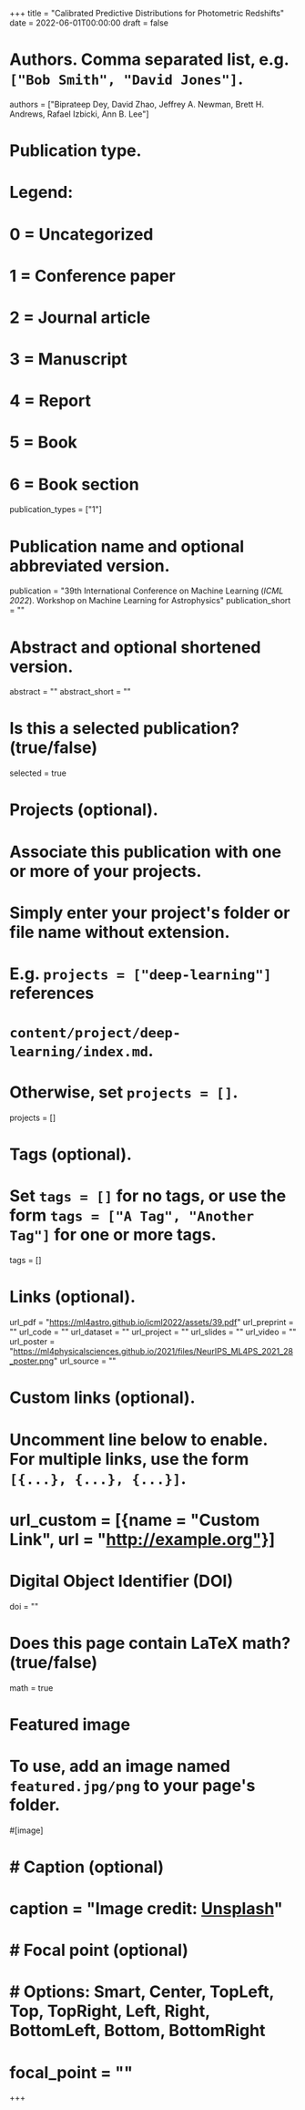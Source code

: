 +++
title = "Calibrated Predictive Distributions for Photometric Redshifts"
date = 2022-06-01T00:00:00
draft = false

# Authors. Comma separated list, e.g. `["Bob Smith", "David Jones"]`.
authors = ["Biprateep Dey, David Zhao, Jeffrey A. Newman, Brett H. Andrews, Rafael Izbicki, Ann B. Lee"]

# Publication type.
# Legend:
# 0 = Uncategorized
# 1 = Conference paper
# 2 = Journal article
# 3 = Manuscript
# 4 = Report
# 5 = Book
# 6 = Book section
publication_types = ["1"]

# Publication name and optional abbreviated version.
publication = "39th International Conference on Machine Learning (*ICML 2022*). Workshop on Machine Learning for Astrophysics"
publication_short = ""

# Abstract and optional shortened version.
abstract = ""
abstract_short = ""

# Is this a selected publication? (true/false)
selected = true

# Projects (optional).
#   Associate this publication with one or more of your projects.
#   Simply enter your project's folder or file name without extension.
#   E.g. `projects = ["deep-learning"]` references 
#   `content/project/deep-learning/index.md`.
#   Otherwise, set `projects = []`.
projects = []

# Tags (optional).
#   Set `tags = []` for no tags, or use the form `tags = ["A Tag", "Another Tag"]` for one or more tags.
tags = []

# Links (optional).
url_pdf = "https://ml4astro.github.io/icml2022/assets/39.pdf"
url_preprint = ""
url_code = ""
url_dataset = ""
url_project = ""
url_slides = ""
url_video = ""
url_poster = "https://ml4physicalsciences.github.io/2021/files/NeurIPS_ML4PS_2021_28_poster.png"
url_source = ""

# Custom links (optional).
#   Uncomment line below to enable. For multiple links, use the form `[{...}, {...}, {...}]`.
# url_custom = [{name = "Custom Link", url = "http://example.org"}]

# Digital Object Identifier (DOI)
doi = ""

# Does this page contain LaTeX math? (true/false)
math = true

# Featured image
# To use, add an image named `featured.jpg/png` to your page's folder. 
#[image]
#  # Caption (optional)
#  caption = "Image credit: [**Unsplash**](https://unsplash.com/photos/pLCdAaMFLTE)"

#  # Focal point (optional)
#  # Options: Smart, Center, TopLeft, Top, TopRight, Left, Right, BottomLeft, Bottom, BottomRight
#  focal_point = ""
+++
